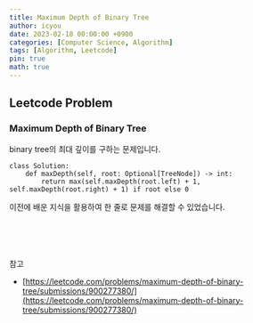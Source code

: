 ```yaml
---
title: Maximum Depth of Binary Tree
author: icyou
date: 2023-02-18 00:00:00 +0900
categories: [Computer Science, Algorithm]
tags: [Algorithm, Leetcode]
pin: true
math: true
---
```


## Leetcode Problem

### Maximum Depth of Binary Tree
binary tree의 최대 깊이를 구하는 문제입니다.

```
class Solution:
    def maxDepth(self, root: Optional[TreeNode]) -> int:
        return max(self.maxDepth(root.left) + 1, self.maxDepth(root.right) + 1) if root else 0

```
이전에 배운 지식을 활용하여 한 줄로 문제를 해결할 수 있었습니다.

<br/><br/><br/><br/>
참고 
- [https://leetcode.com/problems/maximum-depth-of-binary-tree/submissions/900277380/](https://leetcode.com/problems/maximum-depth-of-binary-tree/submissions/900277380/)
